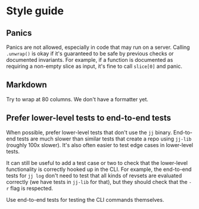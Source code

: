 # Style guide

## Panics

Panics are not allowed, especially in code that may run on a server. Calling
`.unwrap()` is okay if it's guaranteed to be safe by previous checks or
documented invariants. For example, if a function is documented as requiring
a non-empty slice as input, it's fine to call `slice[0]` and panic.

## Markdown

Try to wrap at 80 columns. We don't have a formatter yet.

## Prefer lower-level tests to end-to-end tests

When possible, prefer lower-level tests that don't use the `jj` binary.
End-to-end tests are much slower than similar tests that create a repo using
`jj-lib` (roughly 100x slower). It's also often easier to test edge cases in
lower-level tests.

It can still be useful to add a test case or two to check that the lower-level
functionality is correctly hooked up in the CLI. For example, the end-to-end
tests for `jj log` don't need to test that all kinds of revsets are evaluated
correctly (we have tests in `jj-lib` for that), but they should check that the
`-r` flag is respected.

Use end-to-end tests for testing the CLI commands themselves.
